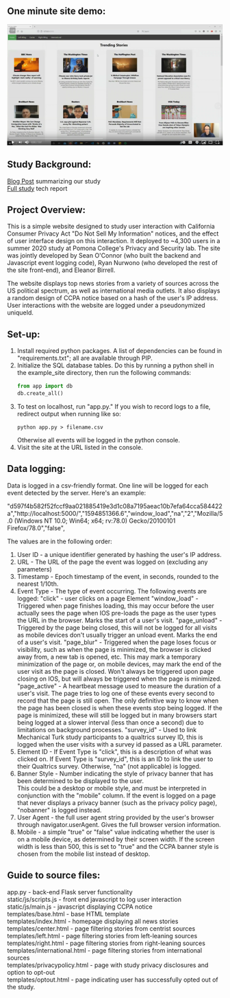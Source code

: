 ## One minute site demo:
[![A 67-second demo of the website](images/preview.png)](https://www.youtube.com/watch?v=270LdQcHkQ4)

## Study Background:
[Blog Post](https://oapostrophe.github.io/ccpa-study/) summarizing our study  
[Full study](https://arxiv.org/abs/2009.07884) tech report

## Project Overview:
This is a simple website designed to study user interaction with California Consumer Privacy Act "Do Not Sell My Information" notices, and the effect of user interface design on this interaction.  It deployed to ~4,300 users in a summer 2020 study at Pomona College's Privacy and Security lab.  The site was jointly developed by Sean O'Connor (who built the backend and Javascript event logging code), Ryan Nurwono (who developed the rest of the site front-end), and Eleanor Birrell.

The website displays top news stories from a variety of sources across the US political spectrum, as well as international media outlets.  It also displays a random design of CCPA notice based on a hash of the user's IP address.  User interactions with the website are logged under a pseudonymized uniqueId.

## Set-up:
1. Install required python packages.  A list of dependencies can be found in "requirements.txt"; all are available through PIP.
2. Initialize the SQL database tables.  Do this by running a python shell in the example_site directory, then run the following commands:
	```python
	from app import db
	db.create_all()
	```
3. To test on localhost, run "app.py."  If you wish to record logs to a file, redirect output when running like so:
	```shell
	python app.py > filename.csv
	``` 
	Otherwise all events will be logged in the python console.
4. Visit the site at the URL listed in the console.

## Data logging:
Data is logged in a csv-friendly format.  One line will be logged for each event detected by the server.  Here's an example:

"d597f4b582f52fccf9aa021885419e3d1c08a7195aeac10b7efa64cca584422a","http://localhost:5000/","1594851366.6","window_load","na","2","Mozilla/5.0 (Windows NT 10.0; Win64; x64; rv:78.0) Gecko/20100101 Firefox/78.0","false",

The values are in the following order:
1. User ID - a unique identifier generated by hashing the user's IP address.
2. URL - The URL of the page the event was logged on (excluding any parameters)
3. Timestamp - Epoch timestamp of the event, in seconds, rounded to the nearest 1/10th.
4. Event Type - The type of event occurring.  The following events are logged:
"click" - user clicks on a page Element
"window_load" - Triggered when page finishes loading, this may occur before the user actually sees the page when IOS pre-loads the page
as the user types the URL in the browser.  Marks the start of a user's visit.
"page_unload" - Triggered by the page being closed, this will not be logged for all visits as mobile devices don't usually trigger an
unload event.  Marks the end of a user's visit.
"page_blur" - Triggered when the page loses focus or visibility, such as when the page is minimized, the browser is clicked away from,
a new tab is opened, etc.  This may mark a temporary minimization of the page or, on mobile devices, may mark the end of the user 
visit as the page is closed.  Won't always be triggered upon page closing on IOS, but will always be triggered when the page is minimized.
"page_active" - A heartbeat message used to measure the duration of a user's visit.  The page tries to log one of these events every second to record that the page is still open.  The only definitive way to know when the page has been closed is when these events stop being logged.  If the page is minimized, these will still be logged but in many browsers start being logged at a slower interval (less than once a second) due to limitations on background processes.
"survey_id" - Used to link Mechanical Turk study participants to a qualtrics survey ID, this is logged when the user visits with a survey id passed as a URL parameter.
5. Element ID - If Event Type is "click", this is a description of what was clicked on.  If Event Type is "survey_id", this is 
an ID to link the user to their Qualtrics survey.  Otherwise, "na" (not applicable) is logged.
6. Banner Style - Number indicating the style of privacy banner that has been determined to be displayed to the user.  
This could be a desktop or mobile style, and must be interpreted in conjunction with the "mobile" column.  If the event is logged
on a page that never displays a privacy banner (such as the privacy policy page), "nobanner" is logged instead.
7. User Agent - the full user agent string provided by the user's browser through navigator.userAgent.  Gives the full browser version
information.
8. Mobile - a simple "true" or "false" value indicating whether the user is on a mobile device, as determined by their screen width.
If the screen width is less than 500, this is set to "true" and the CCPA banner style is chosen from the mobile list instead of desktop.


## Guide to source files:
app.py - back-end Flask server functionality  
static/js/scripts.js - front end javascript to log user interaction  
static/js/main.js - javascript displaying CCPA notice  
templates/base.html - base HTML template  
templates/index.html - homepage displaying all news stories  
templates/center.html - page filtering stories from centrist sources  
templates/left.html - page filtering stories from left-leaning sources  
templates/right.html - page filtering stories from right-leaning sources  
templates/international.html - page filtering stories from international sources  
templates/privacypolicy.html - page with study privacy disclosures and option to opt-out  
templates/optout.html - page indicating user has successfully opted out of the study.  

